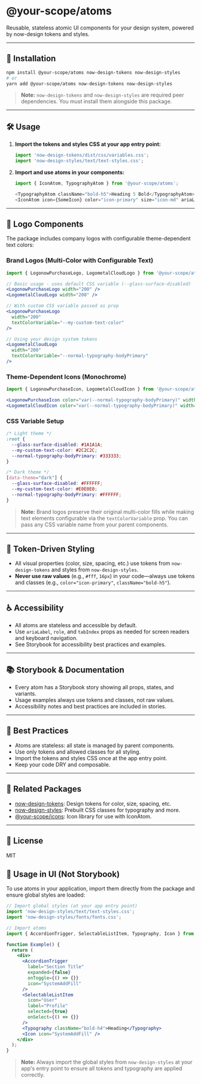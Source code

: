 # @your-scope/atoms

Reusable, stateless atomic UI components for your design system, powered by now-design tokens and styles.

---

## 🚀 Installation

```bash
npm install @your-scope/atoms now-design-tokens now-design-styles
# or
yarn add @your-scope/atoms now-design-tokens now-design-styles
```

> **Note:** `now-design-tokens` and `now-design-styles` are required peer dependencies. You must install them alongside this package.

---

## 🛠️ Usage

1. **Import the tokens and styles CSS at your app entry point:**
   ```js
   import 'now-design-tokens/dist/css/variables.css';
   import 'now-design-styles/text/text-styles.css';
   ```
2. **Import and use atoms in your components:**
   ```js
   import { IconAtom, TypographyAtom } from '@your-scope/atoms';

   <TypographyAtom className="bold-h5">Heading 5 Bold</TypographyAtom>
   <IconAtom icon={SomeIcon} color="icon-primary" size="icon-md" ariaLabel="Add" />
   ```

---

## 🎨 Logo Components

The package includes company logos with configurable theme-dependent text colors:

### **Brand Logos (Multi-Color with Configurable Text)**
```jsx
import { LogonowPurchaseLogo, LogometalCloudLogo } from '@your-scope/atoms';

// Basic usage - uses default CSS variable (--glass-surface-disabled)
<LogonowPurchaseLogo width="200" />
<LogometalCloudLogo width="200" />

// With custom CSS variable passed as prop
<LogonowPurchaseLogo 
  width="200" 
  textColorVariable="--my-custom-text-color" 
/>

// Using your design system tokens
<LogometalCloudLogo 
  width="200" 
  textColorVariable="--normal-typography-bodyPrimary" 
/>
```

### **Theme-Dependent Icons (Monochrome)**
```jsx
import { LogonowPurchaseIcon, LogometalCloudIcon } from '@your-scope/atoms';

<LogonowPurchaseIcon color="var(--normal-typography-bodyPrimary)" width="100" />
<LogometalCloudIcon color="var(--normal-typography-bodyPrimary)" width="100" />
```

### **CSS Variable Setup**
```css
/* Light theme */
:root {
  --glass-surface-disabled: #1A1A1A;
  --my-custom-text-color: #2C2C2C;
  --normal-typography-bodyPrimary: #333333;
}

/* Dark theme */
[data-theme="dark"] {
  --glass-surface-disabled: #FFFFFF;
  --my-custom-text-color: #E0E0E0;
  --normal-typography-bodyPrimary: #FFFFFF;
}
```

> **Note:** Brand logos preserve their original multi-color fills while making text elements configurable via the `textColorVariable` prop. You can pass any CSS variable name from your parent components.

---

## 🎨 Token-Driven Styling
- All visual properties (color, size, spacing, etc.) use tokens from `now-design-tokens` and styles from `now-design-styles`.
- **Never use raw values** (e.g., `#fff`, `16px`) in your code—always use tokens and classes (e.g., `color="icon-primary"`, `className="bold-h5"`).

---

## ♿ Accessibility
- All atoms are stateless and accessible by default.
- Use `ariaLabel`, `role`, and `tabIndex` props as needed for screen readers and keyboard navigation.
- See Storybook for accessibility best practices and examples.

---

## 📚 Storybook & Documentation
- Every atom has a Storybook story showing all props, states, and variants.
- Usage examples always use tokens and classes, not raw values.
- Accessibility notes and best practices are included in stories.

---

## 🧩 Best Practices
- Atoms are stateless: all state is managed by parent components.
- Use only tokens and allowed classes for all styling.
- Import the tokens and styles CSS once at the app entry point.
- Keep your code DRY and composable.

---

## 🔗 Related Packages
- [now-design-tokens](https://www.npmjs.com/package/now-design-tokens): Design tokens for color, size, spacing, etc.
- [now-design-styles](https://www.npmjs.com/package/now-design-styles): Prebuilt CSS classes for typography and more.
- [@your-scope/icons](https://www.npmjs.com/package/@your-scope/icons): Icon library for use with IconAtom.

---

## 📝 License
MIT 

## 🚀 Usage in UI (Not Storybook)

To use atoms in your application, import them directly from the package and ensure global styles are loaded:

```jsx
// Import global styles (at your app entry point)
import 'now-design-styles/text/text-styles.css';
import 'now-design-styles/fonts/fonts.css';

// Import atoms
import { AccordionTrigger, SelectableListItem, Typography, Icon } from '@your-scope/atoms';

function Example() {
  return (
    <div>
      <AccordionTrigger
        label="Section Title"
        expanded={false}
        onToggle={() => {}}
        icon="SystemAddFill"
      />
      <SelectableListItem
        icon="User"
        label="Profile"
        selected={true}
        onSelect={() => {}}
      />
      <Typography className="bold-h4">Heading</Typography>
      <Icon icon="SystemAddFill" />
    </div>
  );
}
```

> **Note:** Always import the global styles from `now-design-styles` at your app's entry point to ensure all tokens and typography are applied correctly. 